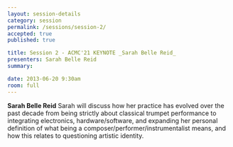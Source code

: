```yaml
---
layout: session-details
category: session
permalink: /sessions/session-2/
accepted: true
published: true 

title: Session 2 - ACMC'21 KEYNOTE _Sarah Belle Reid_
presenters: Sarah Belle Reid
summary:

date: 2013-06-20 9:30am
room: full
---
```


**Sarah Belle Reid**
Sarah will discuss how her practice has evolved over the past decade from being strictly about classical trumpet performance to integrating electronics, hardware/software, and expanding her personal definition of what being a composer/performer/instrumentalist means, and how this relates to questioning artistic identity.